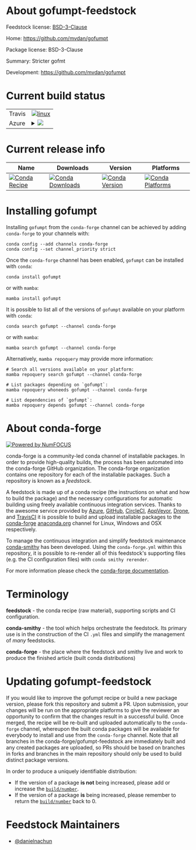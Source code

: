 About gofumpt-feedstock
=======================

Feedstock license: [BSD-3-Clause](https://github.com/conda-forge/gofumpt-feedstock/blob/main/LICENSE.txt)

Home: https://github.com/mvdan/gofumpt

Package license: BSD-3-Clause

Summary: Stricter gofmt

Development: https://github.com/mvdan/gofumpt

Current build status
====================


<table><tr>
    <td>Travis</td>
    <td>
      <a href="https://app.travis-ci.com/conda-forge/gofumpt-feedstock">
        <img alt="linux" src="https://img.shields.io/travis/com/conda-forge/gofumpt-feedstock/main.svg?label=Linux">
      </a>
    </td>
  </tr>
    
  <tr>
    <td>Azure</td>
    <td>
      <details>
        <summary>
          <a href="https://dev.azure.com/conda-forge/feedstock-builds/_build/latest?definitionId=23142&branchName=main">
            <img src="https://dev.azure.com/conda-forge/feedstock-builds/_apis/build/status/gofumpt-feedstock?branchName=main">
          </a>
        </summary>
        <table>
          <thead><tr><th>Variant</th><th>Status</th></tr></thead>
          <tbody><tr>
              <td>linux_64</td>
              <td>
                <a href="https://dev.azure.com/conda-forge/feedstock-builds/_build/latest?definitionId=23142&branchName=main">
                  <img src="https://dev.azure.com/conda-forge/feedstock-builds/_apis/build/status/gofumpt-feedstock?branchName=main&jobName=linux&configuration=linux%20linux_64_" alt="variant">
                </a>
              </td>
            </tr><tr>
              <td>linux_aarch64</td>
              <td>
                <a href="https://dev.azure.com/conda-forge/feedstock-builds/_build/latest?definitionId=23142&branchName=main">
                  <img src="https://dev.azure.com/conda-forge/feedstock-builds/_apis/build/status/gofumpt-feedstock?branchName=main&jobName=linux&configuration=linux%20linux_aarch64_" alt="variant">
                </a>
              </td>
            </tr><tr>
              <td>linux_ppc64le</td>
              <td>
                <a href="https://dev.azure.com/conda-forge/feedstock-builds/_build/latest?definitionId=23142&branchName=main">
                  <img src="https://dev.azure.com/conda-forge/feedstock-builds/_apis/build/status/gofumpt-feedstock?branchName=main&jobName=linux&configuration=linux%20linux_ppc64le_" alt="variant">
                </a>
              </td>
            </tr><tr>
              <td>osx_64</td>
              <td>
                <a href="https://dev.azure.com/conda-forge/feedstock-builds/_build/latest?definitionId=23142&branchName=main">
                  <img src="https://dev.azure.com/conda-forge/feedstock-builds/_apis/build/status/gofumpt-feedstock?branchName=main&jobName=osx&configuration=osx%20osx_64_" alt="variant">
                </a>
              </td>
            </tr><tr>
              <td>osx_arm64</td>
              <td>
                <a href="https://dev.azure.com/conda-forge/feedstock-builds/_build/latest?definitionId=23142&branchName=main">
                  <img src="https://dev.azure.com/conda-forge/feedstock-builds/_apis/build/status/gofumpt-feedstock?branchName=main&jobName=osx&configuration=osx%20osx_arm64_" alt="variant">
                </a>
              </td>
            </tr><tr>
              <td>win_64</td>
              <td>
                <a href="https://dev.azure.com/conda-forge/feedstock-builds/_build/latest?definitionId=23142&branchName=main">
                  <img src="https://dev.azure.com/conda-forge/feedstock-builds/_apis/build/status/gofumpt-feedstock?branchName=main&jobName=win&configuration=win%20win_64_" alt="variant">
                </a>
              </td>
            </tr>
          </tbody>
        </table>
      </details>
    </td>
  </tr>
</table>

Current release info
====================

| Name | Downloads | Version | Platforms |
| --- | --- | --- | --- |
| [![Conda Recipe](https://img.shields.io/badge/recipe-gofumpt-green.svg)](https://anaconda.org/conda-forge/gofumpt) | [![Conda Downloads](https://img.shields.io/conda/dn/conda-forge/gofumpt.svg)](https://anaconda.org/conda-forge/gofumpt) | [![Conda Version](https://img.shields.io/conda/vn/conda-forge/gofumpt.svg)](https://anaconda.org/conda-forge/gofumpt) | [![Conda Platforms](https://img.shields.io/conda/pn/conda-forge/gofumpt.svg)](https://anaconda.org/conda-forge/gofumpt) |

Installing gofumpt
==================

Installing `gofumpt` from the `conda-forge` channel can be achieved by adding `conda-forge` to your channels with:

```
conda config --add channels conda-forge
conda config --set channel_priority strict
```

Once the `conda-forge` channel has been enabled, `gofumpt` can be installed with `conda`:

```
conda install gofumpt
```

or with `mamba`:

```
mamba install gofumpt
```

It is possible to list all of the versions of `gofumpt` available on your platform with `conda`:

```
conda search gofumpt --channel conda-forge
```

or with `mamba`:

```
mamba search gofumpt --channel conda-forge
```

Alternatively, `mamba repoquery` may provide more information:

```
# Search all versions available on your platform:
mamba repoquery search gofumpt --channel conda-forge

# List packages depending on `gofumpt`:
mamba repoquery whoneeds gofumpt --channel conda-forge

# List dependencies of `gofumpt`:
mamba repoquery depends gofumpt --channel conda-forge
```


About conda-forge
=================

[![Powered by
NumFOCUS](https://img.shields.io/badge/powered%20by-NumFOCUS-orange.svg?style=flat&colorA=E1523D&colorB=007D8A)](https://numfocus.org)

conda-forge is a community-led conda channel of installable packages.
In order to provide high-quality builds, the process has been automated into the
conda-forge GitHub organization. The conda-forge organization contains one repository
for each of the installable packages. Such a repository is known as a *feedstock*.

A feedstock is made up of a conda recipe (the instructions on what and how to build
the package) and the necessary configurations for automatic building using freely
available continuous integration services. Thanks to the awesome service provided by
[Azure](https://azure.microsoft.com/en-us/services/devops/), [GitHub](https://github.com/),
[CircleCI](https://circleci.com/), [AppVeyor](https://www.appveyor.com/),
[Drone](https://cloud.drone.io/welcome), and [TravisCI](https://travis-ci.com/)
it is possible to build and upload installable packages to the
[conda-forge](https://anaconda.org/conda-forge) [anaconda.org](https://anaconda.org/)
channel for Linux, Windows and OSX respectively.

To manage the continuous integration and simplify feedstock maintenance
[conda-smithy](https://github.com/conda-forge/conda-smithy) has been developed.
Using the ``conda-forge.yml`` within this repository, it is possible to re-render all of
this feedstock's supporting files (e.g. the CI configuration files) with ``conda smithy rerender``.

For more information please check the [conda-forge documentation](https://conda-forge.org/docs/).

Terminology
===========

**feedstock** - the conda recipe (raw material), supporting scripts and CI configuration.

**conda-smithy** - the tool which helps orchestrate the feedstock.
                   Its primary use is in the construction of the CI ``.yml`` files
                   and simplify the management of *many* feedstocks.

**conda-forge** - the place where the feedstock and smithy live and work to
                  produce the finished article (built conda distributions)


Updating gofumpt-feedstock
==========================

If you would like to improve the gofumpt recipe or build a new
package version, please fork this repository and submit a PR. Upon submission,
your changes will be run on the appropriate platforms to give the reviewer an
opportunity to confirm that the changes result in a successful build. Once
merged, the recipe will be re-built and uploaded automatically to the
`conda-forge` channel, whereupon the built conda packages will be available for
everybody to install and use from the `conda-forge` channel.
Note that all branches in the conda-forge/gofumpt-feedstock are
immediately built and any created packages are uploaded, so PRs should be based
on branches in forks and branches in the main repository should only be used to
build distinct package versions.

In order to produce a uniquely identifiable distribution:
 * If the version of a package **is not** being increased, please add or increase
   the [``build/number``](https://docs.conda.io/projects/conda-build/en/latest/resources/define-metadata.html#build-number-and-string).
 * If the version of a package **is** being increased, please remember to return
   the [``build/number``](https://docs.conda.io/projects/conda-build/en/latest/resources/define-metadata.html#build-number-and-string)
   back to 0.

Feedstock Maintainers
=====================

* [@danielnachun](https://github.com/danielnachun/)

